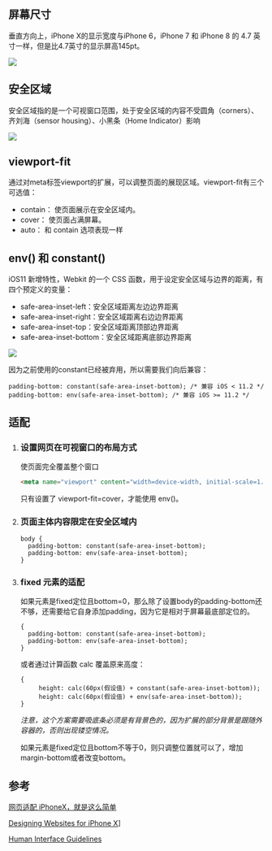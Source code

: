 ## 屏幕尺寸

垂直方向上，iPhone X的显示宽度与iPhone 6，iPhone 7 和 iPhone 8 的 4.7 英寸一样，但是比4.7英寸的显示屏高145pt。

![](http://ww1.sinaimg.cn/large/6d691ee6ly1foy9044tnej21740pswg4.jpg)

## 安全区域

安全区域指的是一个可视窗口范围，处于安全区域的内容不受圆角（corners）、齐刘海（sensor housing）、小黑条（Home Indicator）影响

![](http://ww1.sinaimg.cn/large/6d691ee6ly1foy98uakmaj219e0lumyi.jpg)

## viewport-fit

通过对meta标签viewport的扩展，可以调整页面的展现区域。viewport-fit有三个可选值：

- contain： 使页面展示在安全区域内。
- cover： 使页面占满屏幕。
- auto： 和 contain 选项表现一样

## env() 和 constant()

iOS11 新增特性，Webkit 的一个 CSS 函数，用于设定安全区域与边界的距离，有四个预定义的变量：

* safe-area-inset-left：安全区域距离左边边界距离
* safe-area-inset-right：安全区域距离右边边界距离
* safe-area-inset-top：安全区域距离顶部边界距离
* safe-area-inset-bottom：安全区域距离底部边界距离

![](https://webkit.org/wp-content/uploads/safe-areas-1.png)



因为之前使用的constant已经被弃用，所以需要我们向后兼容：

```
padding-bottom: constant(safe-area-inset-bottom); /* 兼容 iOS < 11.2 */
padding-bottom: env(safe-area-inset-bottom); /* 兼容 iOS >= 11.2 */
```

## 适配 

1. ### 设置网页在可视窗口的布局方式

   使页面完全覆盖整个窗口

   ```html
   <meta name="viewport" content="width=device-width, initial-scale=1.0, minimum-scale=1.0, maximum-scale=1.0, user-scalable=no, viewport-fit=cover"/>
   ```
   只有设置了 viewport-fit=cover，才能使用 env()。

2. ### 页面主体内容限定在安全区域内

   ```
   body {
     padding-bottom: constant(safe-area-inset-bottom);
     padding-bottom: env(safe-area-inset-bottom);
   }
   ```

3. ### fixed 元素的适配

   如果元素是fixed定位且bottom=0，那么除了设置body的padding-bottom还不够，还需要给它自身添加padding，因为它是相对于屏幕最底部定位的。

   ```
   {
     padding-bottom: constant(safe-area-inset-bottom);
     padding-bottom: env(safe-area-inset-bottom);
   }
   ```


   或者通过计算函数 calc 覆盖原来高度：

   ```
   {
        height: calc(60px(假设值) + constant(safe-area-inset-bottom));
        height: calc(60px(假设值) + env(safe-area-inset-bottom));
   }
   ```

   *注意，这个方案需要吸底条必须是有背景色的，因为扩展的部分背景是跟随外容器的，否则出现镂空情况。*

   如果元素是fixed定位且bottom不等于0，则只调整位置就可以了，增加margin-bottom或者改变bottom。

## 参考

[网页适配 iPhoneX，就是这么简单](https://aotu.io/notes/2017/11/27/iphonex/index.html)

[Designing Websites for iPhone X](https://webkit.org/blog/7929/designing-websites-for-iphone-x/)]

[Human Interface Guidelines](https://developer.apple.com/ios/human-interface-guidelines/overview/iphone-x/)
